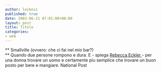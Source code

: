```yaml
---
author: leibniz
published: true
date: 2003-06-21 07:01:00+00:00
layout: post
title: Titolo
categories:
- web
---
```


 **   Smallville (ovvero: che ci fai nel mio bar?)   
**   Quando due persone rompono e dura. E - spiega  [ Rebecca Eckler ](http://www.nationalpost.com/artslife/story.html?id=18DCA274-181E-4165-B94D-3F8B00999BF7)- per una donna trovare un uomo e certamente piu semplice che trovare un buon posto per bere e mangiare.
National Post
